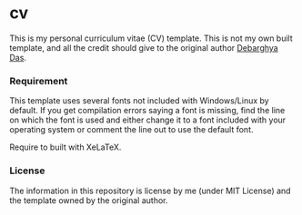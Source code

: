 # cv

This is my personal curriculum vitae (CV) template. 
This is not my own built template, and all the credit should give to the original author [Debarghya Das](http://debarghyadas.com). 

### Requirement

This template uses several fonts not included with Windows/Linux by
default. If you get compilation errors saying a font is missing, find the line
on which the font is used and either change it to a font included with your
operating system or comment the line out to use the default font. 

Require to built with XeLaTeX.

### License

The information in this repository is license by me (under MIT License) and the template owned by the original author.